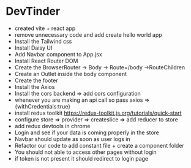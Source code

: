 # DevTinder

- created vite + react app
- remove unnecessary code and add create hello world app
- Install the Tailwind css
- Install Daisy UI
- Add Navbar component to App.jsx
- Install React Router DOM
- Create the BrowserRouter -> Body -> Route=/body ->RouteChildren
- Create an Outlet inside the body component
- Create the footer
- Install the Axios
- Install the cors backend => add cors configuration
- whenever you are making an api call so pass axios => {withCredentials:true}
- install redux toolkit https://redux-toolkit.js.org/tutorials/quick-start
- configure store => provider => createslice => add reducer to store
- add redux devtools in chrome
- Login and see if your data is coming properly in the store
- Navbar should update as soon as user logs in
- Refactor our code to add constant file + create a component folder
- You should not able to access other pages without login
- if token is not present it should redirect to login page
